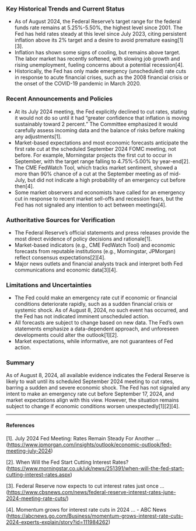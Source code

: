 ### Key Historical Trends and Current Status

- As of August 2024, the Federal Reserve’s target range for the federal funds rate remains at 5.25%-5.50%, the highest level since 2001. The Fed has held rates steady at this level since July 2023, citing persistent inflation above its 2% target and a desire to avoid premature easing[1][3].
- Inflation has shown some signs of cooling, but remains above target. The labor market has recently softened, with slowing job growth and rising unemployment, fueling concerns about a potential recession[4].
- Historically, the Fed has only made emergency (unscheduled) rate cuts in response to acute financial crises, such as the 2008 financial crisis or the onset of the COVID-19 pandemic in March 2020.

### Recent Announcements and Policies

- At its July 2024 meeting, the Fed explicitly declined to cut rates, stating it would not do so until it had “greater confidence that inflation is moving sustainably toward 2 percent.” The Committee emphasized it would carefully assess incoming data and the balance of risks before making any adjustments[1].
- Market-based expectations and most economic forecasts anticipate the first rate cut at the scheduled September 2024 FOMC meeting, not before. For example, Morningstar projects the first cut to occur in September, with the target range falling to 4.75%-5.00% by year-end[2].
- The CME FedWatch Tool, which tracks market sentiment, showed a more than 90% chance of a cut at the September meeting as of mid-July, but did not indicate a high probability of an emergency cut before then[4].
- Some market observers and economists have called for an emergency cut in response to recent market sell-offs and recession fears, but the Fed has not signaled any intention to act between meetings[4].

### Authoritative Sources for Verification

- The Federal Reserve’s official statements and press releases provide the most direct evidence of policy decisions and rationale[1].
- Market-based indicators (e.g., CME FedWatch Tool) and economic forecasts from reputable institutions (e.g., Morningstar, JPMorgan) reflect consensus expectations[2][4].
- Major news outlets and financial analysts track and interpret both Fed communications and economic data[3][4].

### Limitations and Uncertainties

- The Fed could make an emergency rate cut if economic or financial conditions deteriorate rapidly, such as a sudden financial crisis or systemic shock. As of August 8, 2024, no such event has occurred, and the Fed has not indicated imminent unscheduled action.
- All forecasts are subject to change based on new data. The Fed’s own statements emphasize a data-dependent approach, and unforeseen developments could alter the outlook[1][2].
- Market expectations, while informative, are not guarantees of Fed action.

### Summary

As of August 8, 2024, all available evidence indicates the Federal Reserve is likely to wait until its scheduled September 2024 meeting to cut rates, barring a sudden and severe economic shock. The Fed has not signaled any intent to make an emergency rate cut before September 17, 2024, and market expectations align with this view. However, the situation remains subject to change if economic conditions worsen unexpectedly[1][2][4].

---

#### References

[1]. July 2024 Fed Meeting: Rates Remain Steady For Another ... (https://www.jpmorgan.com/insights/outlook/economic-outlook/fed-meeting-july-2024)

[2]. When Will the Fed Start Cutting Interest Rates? (https://www.morningstar.co.uk/uk/news/251391/when-will-the-fed-start-cutting-interest-rates.aspx)

[3]. Federal Reserve now expects to cut interest rates just once ... (https://www.cbsnews.com/news/federal-reserve-interest-rates-june-2024-meeting-rate-cuts/)

[4]. Momentum grows for interest rate cuts in 2024 ... - ABC News (https://abcnews.go.com/Business/momentum-grows-interest-rate-cuts-2024-experts-explain/story?id=111984262)
